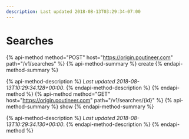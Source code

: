 ```yaml
---
description: Last updated 2018-08-13T03:29:34-07:00
---
```


# Searches

{% api-method method="POST" host="https://origin.poutineer.com" path="/v1/searches" %}
  {% api-method-summary %}
    create
  {% endapi-method-summary %}

  {% api-method-description %}
    *Last updated 2018-08-13T10:29:34.128+00:00*.
  {% endapi-method-description %}
{% endapi-method %}
{% api-method method="GET" host="https://origin.poutineer.com" path="/v1/searches/{id}" %}
  {% api-method-summary %}
    show
  {% endapi-method-summary %}

  {% api-method-description %}
    *Last updated 2018-08-13T10:29:34.130+00:00*.
  {% endapi-method-description %}
{% endapi-method %}
